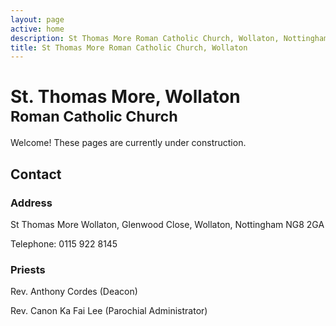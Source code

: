 ```yaml
---
layout: page
active: home
description: St Thomas More Roman Catholic Church, Wollaton, Nottingham
title: St Thomas More Roman Catholic Church, Wollaton
---
```


# St. Thomas More, Wollaton<br/><small>Roman Catholic Church</small>

Welcome! These pages are currently under construction.

## <a id="contact"> </a>Contact

### Address

St Thomas More Wollaton,
Glenwood Close,
Wollaton,
Nottingham NG8 2GA

Telephone: 0115 922 8145

### Priests

Rev. Anthony Cordes (Deacon)

Rev. Canon Ka Fai Lee (Parochial Administrator)

